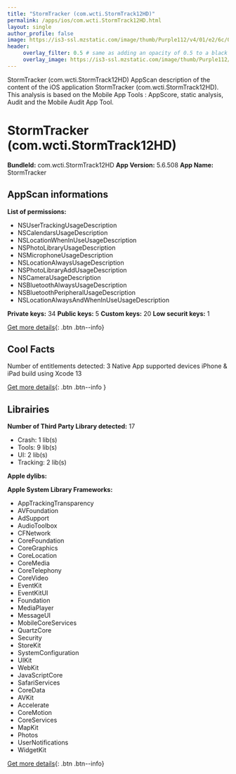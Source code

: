 ```yaml
---
title: "StormTracker (com.wcti.StormTrack12HD)"
permalink: /apps/ios/com.wcti.StormTrack12HD.html
layout: single
author_profile: false
image: https://is3-ssl.mzstatic.com/image/thumb/Purple112/v4/01/e2/6c/01e26c31-ffeb-4d52-6e07-591938d80534/AppIcon-1x_U007emarketing-0-4-0-85-220.jpeg/512x512bb.jpg
header: 
     overlay_filter: 0.5 # same as adding an opacity of 0.5 to a black background
     overlay_image: https://is3-ssl.mzstatic.com/image/thumb/Purple112/v4/01/e2/6c/01e26c31-ffeb-4d52-6e07-591938d80534/AppIcon-1x_U007emarketing-0-4-0-85-220.jpeg/512x512bb.jpg
---
```

StormTracker (com.wcti.StormTrack12HD) AppScan description of the content of the iOS application StormTracker (com.wcti.StormTrack12HD). This analysis is based on the Mobile App Tools : AppScore, static analysis, Audit and the Mobile Audit App Tool.

# StormTracker (com.wcti.StormTrack12HD)

**BundleId:** com.wcti.StormTrack12HD
**App Version:** 5.6.508
**App Name:** StormTracker


## AppScan informations 

**List of permissions:** 
- NSUserTrackingUsageDescription
- NSCalendarsUsageDescription
- NSLocationWhenInUseUsageDescription
- NSPhotoLibraryUsageDescription
- NSMicrophoneUsageDescription
- NSLocationAlwaysUsageDescription
- NSPhotoLibraryAddUsageDescription
- NSCameraUsageDescription
- NSBluetoothAlwaysUsageDescription
- NSBluetoothPeripheralUsageDescription
- NSLocationAlwaysAndWhenInUseUsageDescription
  
  
**Private keys:** 34
**Public keys:** 5
**Custom keys:** 20
**Low securit keys:** 1
  
[Get more details](/pricing.html){: .btn .btn--info}

## Cool Facts

Number of entitlements detected: 3
Native App
supported devices iPhone & iPad
build using Xcode 13
  
[Get more details](/pricing.html){: .btn .btn--info }

## Librairies 
**Number of Third Party Library detected:** 17
- Crash: 1 lib(s)
- Tools: 9 lib(s)
- UI: 2 lib(s)
- Tracking: 2 lib(s)


**Apple dylibs:**


**Apple System Library Frameworks:**
- AppTrackingTransparency
- AVFoundation
- AdSupport
- AudioToolbox
- CFNetwork
- CoreFoundation
- CoreGraphics
- CoreLocation
- CoreMedia
- CoreTelephony
- CoreVideo
- EventKit
- EventKitUI
- Foundation
- MediaPlayer
- MessageUI
- MobileCoreServices
- QuartzCore
- Security
- StoreKit
- SystemConfiguration
- UIKit
- WebKit
- JavaScriptCore
- SafariServices
- CoreData
- AVKit
- Accelerate
- CoreMotion
- CoreServices
- MapKit
- Photos
- UserNotifications
- WidgetKit


  
[Get more details](/pricing.html){: .btn .btn--info}

